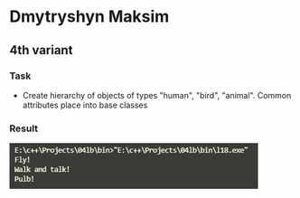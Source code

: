 # Dmytryshyn Maksim


## 4th variant


### Task


* Create hierarchy of objects of types "human", "bird", "animal". Common attributes place into base classes


### Result


![res](../../docs/images/l18/res.png)
